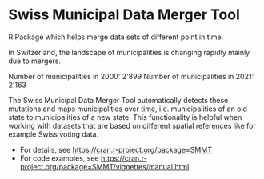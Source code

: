 # Swiss Municipal Data Merger Tool

R Package which helps merge data sets of different point in time.

In Switzerland, the landscape of municipalities is changing rapidly mainly due to mergers. 

Number of municipalities in 2000: 2'899
Number of municipalities in 2021: 2'163

The Swiss Municipal Data Merger Tool automatically detects these mutations and maps municipalities over time, i.e. municipalities of an old state to municipalities of a new state. This functionality is helpful when working with datasets that are based on different spatial references like for example Swiss voting data.

* For details, see https://cran.r-project.org/package=SMMT
* For code examples, see https://cran.r-project.org/package=SMMT/vignettes/manual.html




